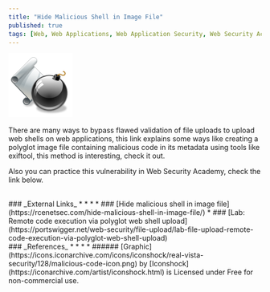 ```yaml
---
title: "Hide Malicious Shell in Image File"
published: true
tags: [Web, Web Applications, Web Application Security, Web Security Academy, File Upload Vulnerabilities, Malicious Metadata, Exiftool]
---
```


![](/links/assets/malicious-code-icon.png)

There are many ways to bypass flawed validation of file uploads to upload web shells on web applications, this link explains some ways like creating a polyglot image file containing malicious code in its metadata using tools like exiftool, this method is interesting, check it out.

Also you can practice this vulnerability in Web Security Academy, check the link below.

<br>
### _External Links_
* * *
* ### [Hide malicious shell in image file](https://rcenetsec.com/hide-malicious-shell-in-image-file/)
* ### [Lab: Remote code execution via polyglot web shell upload](https://portswigger.net/web-security/file-upload/lab-file-upload-remote-code-execution-via-polyglot-web-shell-upload)

<br>
### _References_
* * *
* ###### [Graphic](https://icons.iconarchive.com/icons/iconshock/real-vista-security/128/malicious-code-icon.png) by [Iconshock](https://iconarchive.com/artist/iconshock.html) is Licensed under Free for non-commercial use.
